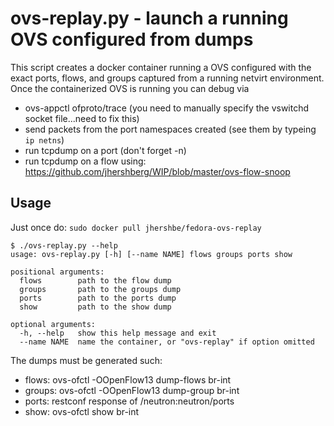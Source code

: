 # ovs-replay.py - launch a running OVS configured from dumps

This script creates a docker container running a OVS configured
with the exact ports, flows, and groups captured from a running
netvirt environment. Once the containerized OVS is running you 
can debug via 
* ovs-appctl ofproto/trace (you need to manually specify the vswitchd socket file...need to fix this)
* send packets from the port namespaces created (see them by typeing `ip netns`)
* run tcpdump on a port (don't forget -n) 
* run tcpdump on a flow using: https://github.com/jhershberg/WIP/blob/master/ovs-flow-snoop


## Usage

Just once do: 
`sudo docker pull jhershbe/fedora-ovs-replay`

```
$ ./ovs-replay.py --help
usage: ovs-replay.py [-h] [--name NAME] flows groups ports show

positional arguments:
  flows        path to the flow dump
  groups       path to the groups dump
  ports        path to the ports dump
  show         path to the show dump

optional arguments:
  -h, --help   show this help message and exit
  --name NAME  name the container, or "ovs-replay" if option omitted
```
The dumps must be generated such:
* flows: ovs-ofctl -OOpenFlow13 dump-flows br-int
* groups: ovs-ofctl -OOpenFlow13 dump-group br-int
* ports: restconf response of /neutron:neutron/ports
* show: ovs-ofctl show br-int
